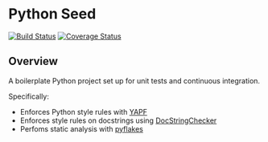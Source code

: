 # Python Seed

[![Build Status](https://travis-ci.org/mtlynch/python_seed.svg?branch=master)](https://travis-ci.org/mtlynch/python_seed)
[![Coverage Status](https://coveralls.io/repos/github/mtlynch/python_seed/badge.svg?branch=master)](https://coveralls.io/github/mtlynch/python_seed?branch=master)

## Overview

A boilerplate Python project set up for unit tests and continuous integration.

Specifically:

* Enforces Python style rules with [YAPF](https://github.com/google/yapf)
* Enforces style rules on docstrings using [DocStringChecker](https://chromium.googlesource.com/chromiumos/chromite/+/master/cli/cros/lint.py)
* Perfoms static analysis with [pyflakes](https://github.com/megies/pyflakes)
